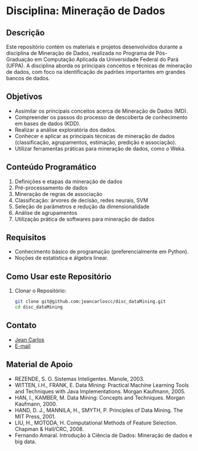 # Disciplina: Mineração de Dados

## Descrição

Este repositório contém os materiais e projetos desenvolvidos durante a disciplina de Mineração de Dados, realizada no Programa de Pós-Graduação em Computação Aplicada da Universidade Federal do Pará (UFPA). A disciplina aborda os principais conceitos e técnicas de mineração de dados, com foco na identificação de padrões importantes em grandes bancos de dados.

## Objetivos

- Assimilar os principais conceitos acerca de Mineração de Dados (MD).
- Compreender os passos do processo de descoberta de conhecimento em bases de dados (KDD).
- Realizar a análise exploratória dos dados.
- Conhecer e aplicar as principais técnicas de mineração de dados (classificação, agrupamentos, estimação, predição e associação).
- Utilizar ferramentas práticas para mineração de dados, como o Weka.

## Conteúdo Programático

1. Definições e etapas da mineração de dados
2. Pré-processamento de dados
3. Mineração de regras de associação
4. Classificação: árvores de decisão, redes neurais, SVM
5. Seleção de parâmetros e redução da dimensionalidade
6. Análise de agrupamentos
7. Utilização prática de softwares para mineração de dados

## Requisitos

- Conhecimento básico de programação (preferencialmente em Python).
- Noções de estatística e álgebra linear.

## Como Usar este Repositório

1. Clonar o Repositório:
   ```bash
   git clone git@github.com:jeancarloscc/disc_dataMining.git
   cd disc_dataMining

## Contato

- [Jean Carlos](https://www.github.com/jeancarloscc)
- [E-mail](jeancc.costa@gmail.com)

## Material de Apoio

- REZENDE, S. O. Sistemas Inteligentes. Manole, 2003.
- WITTEN, I.H., FRANK, E. Data Mining: Practical Machine Learning Tools and Techniques with Java Implementations. Morgan Kaufmann, 2005.
- HAN, I., KAMBER, M. Data Mining: Concepts and Techniques. Morgan Kaufmann, 2000.
- HAND, D. J., MANNILA, H., SMYTH, P. Principles of Data Mining. The MIT Press, 2001.
- LIU, H., MOTODA, H. Computational Methods of Feature Selection. Chapman & Hall/CRC, 2008.
- Fernando Amaral. Introdução à Ciência de Dados: Mineração de dados e big data.
